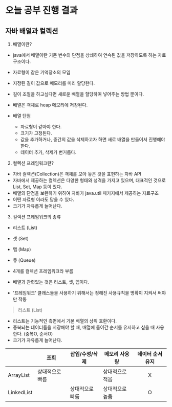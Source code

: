 # 오늘 공부 진행 결과

## 자바 배열과 컬렉션
  1. 배열이란?
   * java에서 배열이란 기존 변수의 단점을 상쇄하여 연속된 값을 저장하도록 하는 자료구조이다.
   * 자료형이 같은 기억장소의 모임
   * 지정된 길이 값으로 메모리를 미리 할당한다.
   * 길이 조절을 하고싶다면 새로운 배열을 할당하여 넣어주는 방법 뿐이다.
   * 배열은 객체로 heap 메모리에 저장된다.
   
   * 배열 단점
     * 자료형이 같아야 한다.
     * 크기가 고정된다.
     * 값을 추가하거나, 중간의 값을 삭제하고자 하면 새로 배열을 만들어서 진행해야 한다.
     * 데이터 추가, 삭제가 번거롭다.

  2. 컬렉션 프레임워크란?
   * 자바 컬렉션(Collection)은 객체를 모아 놓은 것을 표현하는 자바 API
   * 자바에서 제공하는 컬렉션은 다양한 형태와 성격을 가지고 있으며, 대표적인 것으로 List, Set, Map 등이 있다.
   * 배열의 단점을 보완하기 위하여 자바가 java.util 패키지에서 제공하는 자료구조
   * 어떤 자료형 이라도 담을 수 있다.
   * 크기가 자유롭게 늘어난다.


  3.  컬렉션 프레임워크의 종류
   * 리스트 (List)
   * 셋 (Set)
   * 맵 (Map)
   * 큐 (Queue)

   * 4개를 컬렉션 프레임워크라 부름
   * 배열과 관련있는 것은 리스트, 셋, 맵이다.
   * '프레임워크' 클래스들을 사용하기 위해서는 정해진 사용규칙을 명확이 지켜서 써야만 작동

  > 리스트 (List)
   * 리스트는 기능적인 측면에서 기본 배열의 상위 호환이다.
   * 중복되는 데이터들을 저장해야 할 때, 배열에 들어간 순서를 유지하고 싶을 때 사용한다. (중복O, 순서O)
   * 크기가 자유롭게 늘어난다.

||조회|삽입/수정/삭제|메모리 사용량|데이터 순서 유지|
|---|---|---|---|:---:|
|ArrayList|상대적으로 빠름||상대적으로 적음| X |
|LinkedList||상대적으로 빠름|상대적으로 높음| O |

      
























     
